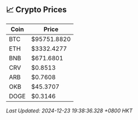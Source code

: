 ## 📈 Crypto Prices

| Coin | Price |
| ---- | ----- |
| BTC | $95751.8820 |
| ETH | $3332.4277 |
| BNB | $671.6801 |
| CRV | $0.8513 |
| ARB | $0.7608 |
| OKB | $45.3707 |
| DOGE | $0.3146 |

_Last Updated: 2024-12-23 19:38:36.328 +0800 HKT_